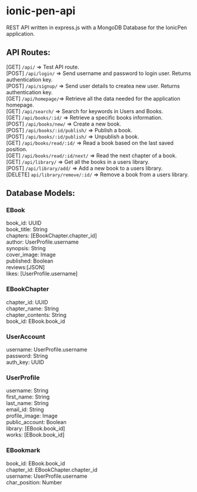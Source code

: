 # ionic-pen-api

REST API written in express.js with a MongoDB Database for the IonicPen application.

## API Routes:

[GET] `/api/` => Test API route.
<br/>
[POST] `/api/login/` => Send username and password to login user. Returns authentication key.
<br/>
[POST] `/api/signup/` => Send user details to createa new user. Returns authentication key.
<br/>
[GET] `/api/homepage/`=> Retrieve all the data needed for the application homepage.
<br/>
[GET] `/api/search/` => Search for keywords in Users and Books.
<br/>
[GET] `/api/books/:id/` => Retrieve a specific books information.
<br/>
[POST] `/api/books/new/` => Create a new book.
<br/>
[POST] `/api/books/:id/publish/` => Publish a book.
<br/>
[POST] `/api/books/:id/publish/` => Unpublish a book.
<br/>
[GET] `/api/books/read/:id/` => Read a book based on the last saved position.
<br/>
[GET] `/api/books/read/:id/next/` => Read the next chapter of a book.
<br/>
[GET] `/api/library/` => Get all the books in a users library.
<br/>
[POST] `/api/library/add/` => Add a new book to a users library.
<br/>
[DELETE] `api/library/remove/:id/` => Remove a book from a users library.


## Database Models:

### EBook
book_id: UUID
<br/>
book_title: String
<br/>
chapters: [EBookChapter.chapter_id]
<br/>
author: UserProfile.username
<br/>
synopsis: String
<br/>
cover_image: Image
<br/>
published: Boolean
<br/>
reviews:[JSON]
<br/>
likes: [UserProfile.username]
<br/>

### EBookChapter
chapter_id: UUID
<br/>
chapter_name: String
<br/>
chapter_contents: String
<br/>
book_id: EBook.book_id
<br/>

### UserAccount
username: UserProfile.username
<br/>
password: String
<br/>
auth_key: UUID
<br/>

### UserProfile
username: String
<br/>
first_name: String
<br/>
last_name: String
<br/>
email_id: String
<br/>
profile_image: Image
<br/>
public_account: Boolean
<br/>
library: [EBook.book_id]
<br/>
works: [EBook.book_id]
<br/>

### EBookmark
book_id: EBook.book_id
<br/>
chapter_id: EBookChapter.chapter_id
<br/>
username: UserProfile.username
<br/>
char_position: Number
<br/>
